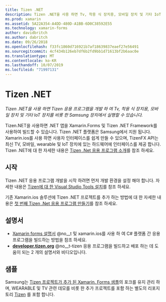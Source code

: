 ```yaml
---
title: Tizen .NET
description: Tizen .NET을 사용 하면 Tv, 착용 식 장치용, 모바일 장치 및 기타 IoT 장치를 비롯 하 여 Samsung 장치에서 실행 되는 Tizen 운영 체제용 응용 프로그램을 개발할 수 있습니다.
ms.prod: xamarin
ms.assetid: 5A22A354-A4DD-480D-A1BB-6D0C38592E55
ms.technology: xamarin-forms
author: davidbritch
ms.author: dabritch
ms.date: 09/26/2018
ms.openlocfilehash: f33fc1860d716921b7af18639837eaef27e56491
ms.sourcegitcommit: 4cf434b126eb7df6b2fd9bb1d71613bf2b6aac0e
ms.translationtype: MT
ms.contentlocale: ko-KR
ms.lasthandoff: 10/07/2019
ms.locfileid: "71997131"
---
```

# <a name="tizen-net"></a>Tizen .NET

_Tizen .NET을 사용 하면 Tizen 응용 프로그램을 개발 하 여 Tv, 착용 식 장치용, 모바일 장치 및 기타 IoT 장치를 비롯 한 Samsung 장치에서 실행할 수 있습니다._

Tizen.NET을 사용하면 .NET 앱을 Xamarin.Forms 및 Tizen .NET Framework를 사용하여 빌드할 수 있습니다. Tizen .NET 플랫폼은 Samsung에서 지원 됩니다. Xamarin.ios를 사용 하면 사용자 인터페이스를 쉽게 만들 수 있으며, TizenFX API는 최신 TV, 모바일, wearable 및 IoT 장치에 있는 하드웨어에 인터페이스를 제공 합니다. Tizen .NET에 대 한 자세한 내용은 [Tizen .Net 응용 프로그램 소개](https://developer.tizen.org/development/training/.net-application)를 참조 하세요.

## <a name="get-started"></a>시작

Tizen .NET 응용 프로그램 개발을 시작 하려면 먼저 개발 환경을 설정 해야 합니다. 자세한 내용은 [Tizen에 대 한 Visual Studio Tools 설치](https://developer.tizen.org/development/visual-studio-tools-tizen/installing-visual-studio-tools-tizen)를 참조 하세요.

기존 Xamarin.ios 솔루션에 Tizen .NET 프로젝트를 추가 하는 방법에 대 한 자세한 내용은 [첫 번째 Tizen .Net 응용 프로그램 만들기](https://developer.tizen.org/development/training/.net-application/creating-your-first-tizen-.net-application)를 참조 하세요.

## <a name="documentation"></a>설명서

- [Xamarin forms 설명서](~/xamarin-forms/index.yml) @no__t 및 xamarin.ios를 사용 하 여 C# 플랫폼 간 응용 프로그램을 빌드하는 방법을 참조 하세요.
- [**developer.tizen.org**](https://developer.tizen.org/development) @no__t-tizen 응용 프로그램을 빌드하고 배포 하는 데 도움이 되는 2 개의 설명서와 비디오입니다.

## <a name="samples"></a>샘플

Samsung는 [Tizen 프로젝트가 추가 된 Xamarin. Forms 샘플](https://github.com/Samsung/xamarin-forms-samples)의 포크를 유지 관리 하며, WEARABLE 및 TV 관련 데모를 비롯 한 추가 프로젝트를 포함 하는 별도의 리포지토리 [Tizen](https://github.com/Samsung/Tizen-CSharp-Samples) 를 포함 합니다.

